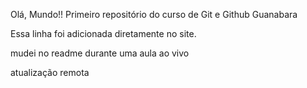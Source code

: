 Olá, Mundo!!
Primeiro repositório do curso de Git e Github Guanabara 

Essa linha foi adicionada diretamente no site.

mudei no readme durante uma aula ao vivo

atualização remota
